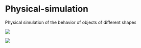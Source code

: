 # Physical-simulation
Physical simulation of the behavior of objects of different shapes

[![](https://res.cloudinary.com/marcomontalbano/image/upload/v1649606164/video_to_markdown/images/youtube--YlrIHuyJcKw-c05b58ac6eb4c4700831b2b3070cd403.jpg)](https://www.youtube.com/watch?v=YlrIHuyJcKw "")

[![](https://res.cloudinary.com/marcomontalbano/image/upload/v1649606192/video_to_markdown/images/youtube--odXnkh8TSQc-c05b58ac6eb4c4700831b2b3070cd403.jpg)](https://www.youtube.com/watch?v=odXnkh8TSQc&t=11s "")
